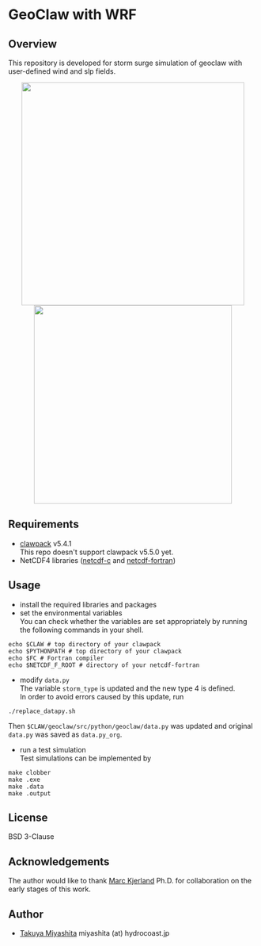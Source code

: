 # GeoClaw with WRF
## Overview
This repository is developed for storm surge simulation of geoclaw with user-defined wind and slp fields.

<p align="center">
<img src="https://github.com/hydrocoast/wrfclaw/blob/master/fig/sample_surface.gif", width="450">
<img src="https://github.com/hydrocoast/wrfclaw/blob/master/fig/sample_gauges.svg", width="400">
</p>  

## Requirements
- [clawpack](https://github.com/clawpack/clawpack) v5.4.1  
This repo doesn't support clawpack v5.5.0 yet.
- NetCDF4 libraries ([netcdf-c](https://github.com/Unidata/netcdf-c) and [netcdf-fortran](https://github.com/Unidata/netcdf-fortran))

## Usage
- install the required libraries and packages  
- set the environmental variables  
You can check whether the variables are set appropriately by running the following commands in your shell.
```shell
echo $CLAW # top directory of your clawpack
echo $PYTHONPATH # top directory of your clawpack
echo $FC # Fortran compiler
echo $NETCDF_F_ROOT # directory of your netcdf-fortran
```  
- modify `data.py`  
The variable `storm_type` is updated and the new type 4 is defined.  
In order to avoid errors caused by this update, run  
```shell
./replace_datapy.sh
```
Then `$CLAW/geoclaw/src/python/geoclaw/data.py` was updated and original `data.py` was saved as `data.py_org`.

- run a test simulation  
Test simulations can be implemented by
```shell
make clobber
make .exe
make .data
make .output
```

## License
BSD 3-Clause


## Acknowledgements
The author would like to thank [Marc Kjerland](https://github.com/MarcKjerland) Ph.D. for collaboration on the early stages of this work.


## Author
- [Takuya Miyashita](https://github.com/hydrocoast)  miyashita (at) hydrocoast.jp
